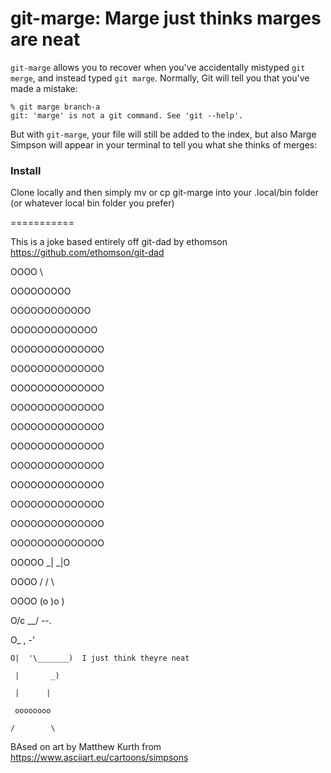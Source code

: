 git-marge: Marge just thinks marges are neat
=======

`git-marge` allows you to recover when you've accidentally mistyped `git merge`,
and instead typed `git marge`.  Normally, Git will tell you that you've made
a mistake:

```
% git marge branch-a
git: 'marge' is not a git command. See 'git --help'.
```

But with `git-marge`, your file will still be added to the index, but also Marge Simpson will appear in your terminal to tell you what she thinks of merges:


### Install
Clone locally and then simply mv or cp git-marge into your .local/bin folder (or whatever local bin folder you prefer)

===========

This is a joke based entirely off git-dad by ethomson
https://github.com/ethomson/git-dad



   OOOO \

 OOOOOOOOO 

OOOOOOOOOOOO 

OOOOOOOOOOOOO 

OOOOOOOOOOOOOO 

OOOOOOOOOOOOOO 

 OOOOOOOOOOOOOO 

 OOOOOOOOOOOOOO 

 OOOOOOOOOOOOOO 

  OOOOOOOOOOOOOO 

  OOOOOOOOOOOOOO 

  OOOOOOOOOOOOOO 

  OOOOOOOOOOOOOO 

   OOOOOOOOOOOOOO 

   OOOOOOOOOOOOOO 

   OOOOO \_| \_|O 

   OOOO \/  \/  \ 

   OOOO (o   )o  ) 

   O/c   \__/ --. 

   O\_   ,     -' 

    O|  '\_______)  I just think theyre neat 

     |       _) 

     |      | 

     oooooooo 

    /        \ 

BAsed on art by Matthew Kurth
from https://www.asciiart.eu/cartoons/simpsons